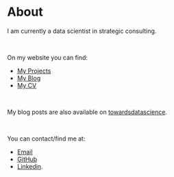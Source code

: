 # About

I am currently a data scientist in strategic consulting.

<br>

On my website you can find:
- <a class="link" href="{{ site.url }}/projects">My Projects</a>
- <a class="link" href="{{ site.url }}/blog">My Blog</a>
- <a class="link" href="{{ site.url }}/cv">My CV</a>

<br>

My blog posts are also available on [towardsdatascience](https://towardsdatascience.com/@henriwoodcock).

<br>

You can contact/find me at:
- [Email](mailto:henriwoodcock@gmail.com)
- [GitHub](https://github.com/henriwoodcock)
- [Linkedin](https://www.linkedin.com/in/henri-woodcock-682338155/).
